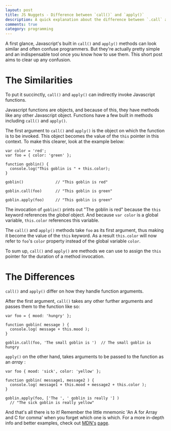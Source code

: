 ```yaml
---
layout: post
title: JS Nuggets - Difference between `call()` and `apply()`
description: A quick explanation about the difference between `.call` and `.apply`
comments: true
category: programming
---
```


A first glance, Javascript's built in `call()` and `apply()` methods can look similar and often confuse programmers. But they're actually pretty simple and an indispensable tool once you know how to use them. This short post aims to clear up any confusion.

# The Similarities

To put it succinctly, `call()` and `apply()` can indirectly invoke Javascript functions.

Javascript functions are objects, and because of this, they have methods like any other Javascript object. Functions have a few built in methods including `call()` and `apply()`.

The first argument to `call()` and `apply()` is the object on which the function is to be invoked. This object becomes the value of the `this` pointer in this context. To make this clearer, look at the example below:

    var color = 'red';
    var foo = { color: 'green' };

    function goblin() {
      console.log("This goblin is " + this.color);
    }

    goblin()              // "This goblin is red"

    goblin.call(foo)      // "This goblin is green"

    goblin.apply(foo)     // "This goblin is green"

The invocation of `goblin()` prints out "The goblin is red" because the `this` keyword references the <i>global</i> object. And because `var color` is a global variable, `this.color` references this variable.

The `call()` and `apply()` methods take `foo` as its first argument, thus making it become the value of the `this` keyword. As a result `this.color` will now refer to `foo`'s `color` property instead of the global variable `color`.

To sum up, `call()` and `apply()` are methods we can use to assign the `this` pointer for the duration of a method invocation.

# The Differences

`call()` and `apply()` differ on how they handle function arguments.

After the first argument, `call()` takes any other further arguments and passes them to the function like so:

    var foo = { mood: 'hungry' };

    function goblin( message ) {
      console.log( message + this.mood );
    }

    goblin.call(foo, 'The small goblin is ')  // The small goblin is hungry



`apply()` on the other hand, takes arguments to be passed to the function as an <i>array</i> :

    var foo { mood: 'sick', color: 'yellow' };

    function goblin( message1, message2 ) {
      console.log( message1 + this.mood + message2 + this.color );
    }

    goblin.apply(foo, ['The ', ' goblin is really '] )
      // "The sick goblin is really yellow"

And that's all there is to it! Remember the little mnemonic 'An A for Array and C for comma' when you forget which one is which. For a more in-depth info and better examples, check out [MDN's](https://developer.mozilla.org/en-US/docs/Web/JavaScript/Reference/Global_Objects/Function/apply) [page](https://developer.mozilla.org/en-US/docs/Web/JavaScript/Reference/Global_Objects/Function/call).
